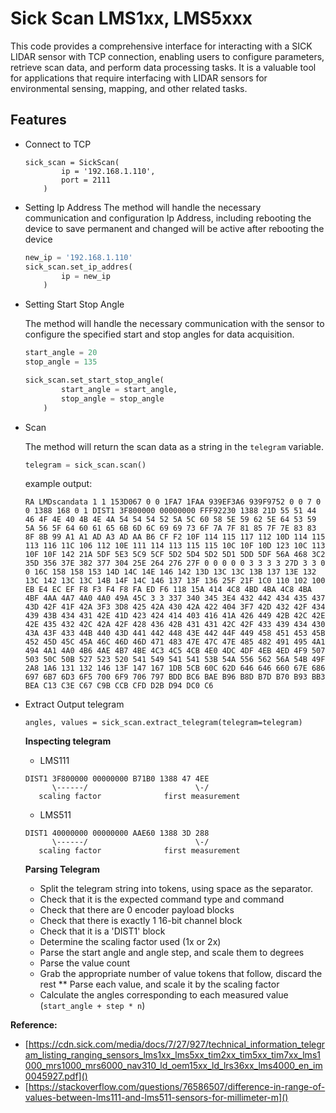 # Sick Scan LMS1xx, LMS5xxx

This code provides a comprehensive interface for interacting with a SICK LIDAR sensor with TCP connection, enabling users to configure parameters, retrieve scan data, and perform data processing tasks. It is a valuable tool for applications that require interfacing with LIDAR sensors for environmental sensing, mapping, and other related tasks.

## Features

* Connect to TCP

  ```
  sick_scan = SickScan(
          ip = '192.168.1.110',
          port = 2111
      )
  ```
* Setting Ip Address
  The method will handle the necessary communication and configuration Ip Address, including rebooting the device to save permanent and changed will be active after rebooting the device

  ```python
  new_ip = '192.168.1.110'
  sick_scan.set_ip_addres(
          ip = new_ip
      )
  ```
* Setting Start Stop Angle

  The method will handle the necessary communication with the sensor to configure the specified start and stop angles for data acquisition.

  ```python
  start_angle = 20
  stop_angle = 135

  sick_scan.set_start_stop_angle(
          start_angle = start_angle,
          stop_angle = stop_angle
      )
  ```
* Scan

  The method will return the scan data as a string in the `telegram` variable.

  ```python
  telegram = sick_scan.scan()
  ```

  example output:

  ```
  RA LMDscandata 1 1 153D067 0 0 1FA7 1FAA 939EF3A6 939F9752 0 0 7 0 0 1388 168 0 1 DIST1 3F800000 00000000 FFF92230 1388 21D 55 51 44 46 4F 4E 40 4B 4E 4A 54 54 54 52 5A 5C 60 58 5E 59 62 5E 64 53 59 5A 56 5F 64 60 61 65 6B 6D 6C 69 69 73 6F 7A 7F 81 85 7F 7E 83 83 8F 8B 99 A1 A1 AD A3 AD AA B6 CF F2 10F 114 115 117 112 10D 114 115 113 116 11C 106 112 10E 111 114 113 115 115 10C 10F 10D 123 10C 113 10F 10F 142 21A 5DF 5E3 5C9 5CF 5D2 5D4 5D2 5D1 5DD 5DF 56A 468 3C2 35D 356 37E 382 377 304 25E 264 276 27F 0 0 0 0 0 3 3 3 3 27D 3 3 0 0 16C 158 158 153 14D 14C 14E 146 142 13D 13C 13C 13B 137 13E 132 13C 142 13C 13C 14B 14F 14C 146 137 13F 136 25F 21F 1C0 110 102 100 EB E4 EC EF F8 F3 F4 F8 FA ED F6 118 15A 414 4C8 4BD 4BA 4C8 4BA 4BF 4AA 4A7 4A0 4A0 49A 45C 3 3 337 340 345 3E4 432 442 434 435 437 43D 42F 41F 42A 3F3 3D8 425 42A 430 42A 422 404 3F7 42D 432 42F 434 439 43B 434 431 42E 41D 423 424 414 403 416 41A 426 449 42B 42C 42E 42E 435 432 42C 42A 42F 428 436 42B 431 431 42C 42F 433 439 434 430 43A 43F 433 44B 440 43D 441 442 448 43E 442 44F 449 458 451 453 45B 452 45D 45C 45A 46C 46D 46D 471 483 47E 47C 47E 485 482 491 495 4A1 494 4A1 4A0 4B6 4AE 4B7 4BE 4C3 4C5 4CB 4E0 4DC 4DF 4EB 4ED 4F9 507 503 50C 50B 527 523 520 541 549 541 541 53B 54A 556 562 56A 54B 49F 2A8 1A6 131 132 146 13F 147 167 1DB 5CB 60C 62D 646 646 660 67E 686 697 6B7 6D3 6F5 700 6F9 706 797 BDD BC6 BAE B96 B8D B7D B70 B93 BB3 BEA C13 C3E C67 C9B CCB CFD D2B D94 DC0 C6
  ```
* Extract Output telegram

  ```
  angles, values = sick_scan.extract_telegram(telegram=telegram)
  ```

  **Inspecting telegram**

  - LMS111

  ```
  DIST1 3F800000 00000000 B71B0 1388 47 4EE 
        \------/                        \-/
     scaling factor              first measurement
  ```

  - LMS511

  ```
  DIST1 40000000 00000000 AAE60 1388 3D 288
        \------/                        \-/
     scaling factor              first measurement
  ```

  **Parsing Telegram**

  * Split the telegram string into tokens, using space as the separator.
  * Check that it is the expected command type and command
  * Check that there are 0 encoder payload blocks
  * Check that there is exactly 1 16-bit channel block
  * Check that it is a 'DIST1' block
  * Determine the scaling factor used (1x or 2x)
  * Parse the start angle and angle step, and scale them to degrees
  * Parse the value count
  * Grab the appropriate number of value tokens that follow, discard the rest ** Parse each value, and scale it by the scaling factor
  * Calculate the angles corresponding to each measured value (`start_angle + step * n`)


**Reference:**

- [https://cdn.sick.com/media/docs/7/27/927/technical_information_telegram_listing_ranging_sensors_lms1xx_lms5xx_tim2xx_tim5xx_tim7xx_lms1000_mrs1000_mrs6000_nav310_ld_oem15xx_ld_lrs36xx_lms4000_en_im0045927.pdf]()
- [https://stackoverflow.com/questions/76586507/difference-in-range-of-values-between-lms111-and-lms511-sensors-for-millimeter-m]()
